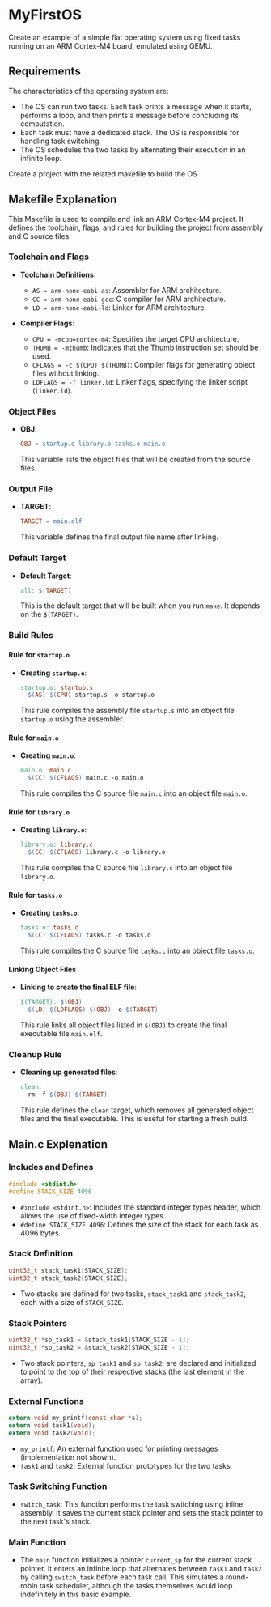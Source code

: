 # MyFirstOS

Create an example of a simple flat operating system using fixed tasks running on an ARM Cortex-M4 board, emulated using QEMU.

## Requirements

The characteristics of the operating system are:

* The OS can run two tasks. Each task prints a message when it starts, performs a loop, and then prints a message before concluding its computation.
* Each task must have a dedicated stack. The OS is responsible for handling task switching.
* The OS schedules the two tasks by alternating their execution in an infinite loop.

Create a project with the related makefile to build the OS

## Makefile Explanation

This Makefile is used to compile and link an ARM Cortex-M4 project. It defines the toolchain, flags, and rules for building the project from assembly and C source files.

### Toolchain and Flags

- **Toolchain Definitions**:
  - `AS = arm-none-eabi-as`: Assembler for ARM architecture.
  - `CC = arm-none-eabi-gcc`: C compiler for ARM architecture.
  - `LD = arm-none-eabi-ld`: Linker for ARM architecture.

- **Compiler Flags**:
  - `CPU = -mcpu=cortex-m4`: Specifies the target CPU architecture.
  - `THUMB = -mthumb`: Indicates that the Thumb instruction set should be used.
  - `CFLAGS = -c $(CPU) $(THUMB)`: Compiler flags for generating object files without linking.
  - `LDFLAGS = -T linker.ld`: Linker flags, specifying the linker script (`linker.ld`).

### Object Files

- **OBJ**: 
  ```makefile
  OBJ = startup.o library.o tasks.o main.o 
  ```
  This variable lists the object files that will be created from the source files.

### Output File

- **TARGET**: 
  ```makefile
  TARGET = main.elf
  ```
  This variable defines the final output file name after linking.

### Default Target

- **Default Target**: 
  ```makefile
  all: $(TARGET)
  ```
  This is the default target that will be built when you run `make`. It depends on the `$(TARGET)`.

### Build Rules

#### Rule for `startup.o`
- **Creating `startup.o`**:
  ```makefile
  startup.o: startup.s
	$(AS) $(CPU) startup.s -o startup.o
  ```
  This rule compiles the assembly file `startup.s` into an object file `startup.o` using the assembler.

#### Rule for `main.o`
- **Creating `main.o`**:
  ```makefile
  main.o: main.c
	$(CC) $(CFLAGS) main.c -o main.o
  ```
  This rule compiles the C source file `main.c` into an object file `main.o`.

#### Rule for `library.o`
- **Creating `library.o`**:
  ```makefile
  library.o: library.c
	$(CC) $(CFLAGS) library.c -o library.o
  ```
  This rule compiles the C source file `library.c` into an object file `library.o`.

#### Rule for `tasks.o`
- **Creating `tasks.o`**:
  ```makefile
  tasks.o: tasks.c
	$(CC) $(CFLAGS) tasks.c -o tasks.o
  ```
  This rule compiles the C source file `tasks.c` into an object file `tasks.o`.

#### Linking Object Files
- **Linking to create the final ELF file**:
  ```makefile
  $(TARGET): $(OBJ)
	$(LD) $(LDFLAGS) $(OBJ) -o $(TARGET)
  ```
  This rule links all object files listed in `$(OBJ)` to create the final executable file `main.elf`.

### Cleanup Rule

- **Cleaning up generated files**:
  ```makefile
  clean:
	rm -f $(OBJ) $(TARGET)
  ```
  This rule defines the `clean` target, which removes all generated object files and the final executable. This is useful for starting a fresh build.



## Main.c Explenation

### Includes and Defines

```c
#include <stdint.h>
#define STACK_SIZE 4096 
```
- `#include <stdint.h>`: Includes the standard integer types header, which allows the use of fixed-width integer types.
- `#define STACK_SIZE 4096`: Defines the size of the stack for each task as 4096 bytes.

### Stack Definition

```c
uint32_t stack_task1[STACK_SIZE];
uint32_t stack_task2[STACK_SIZE];
```
- Two stacks are defined for two tasks, `stack_task1` and `stack_task2`, each with a size of `STACK_SIZE`.

### Stack Pointers

```c
uint32_t *sp_task1 = &stack_task1[STACK_SIZE - 1];
uint32_t *sp_task2 = &stack_task2[STACK_SIZE - 1];
```
- Two stack pointers, `sp_task1` and `sp_task2`, are declared and initialized to point to the top of their respective stacks (the last element in the array).

### External Functions

```c
extern void my_printf(const char *s); 
extern void task1(void);
extern void task2(void);
```
- `my_printf`: An external function used for printing messages (implementation not shown).
- `task1` and `task2`: External function prototypes for the two tasks.

### Task Switching Function

- `switch_task`: This function performs the task switching using inline assembly. It saves the current stack pointer and sets the stack pointer to the next task's stack.


### Main Function

- The `main` function initializes a pointer `current_sp` for the current stack pointer. It enters an infinite loop that alternates between `task1` and `task2` by calling `switch_task` before each task call. This simulates a round-robin task scheduler, although the tasks themselves would loop indefinitely in this basic example.


